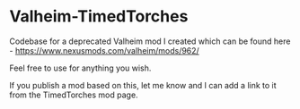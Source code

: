 # Valheim-TimedTorches
Codebase for a deprecated Valheim mod I created which can be found here - https://www.nexusmods.com/valheim/mods/962/

Feel free to use for anything you wish.

If you publish a mod based on this, let me know and I can add a link to it from the TimedTorches mod page.
